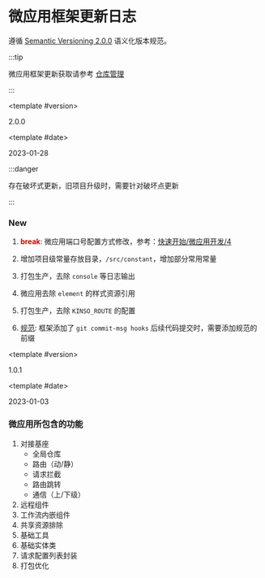 # 微应用框架更新日志

遵循 [Semantic Versioning 2.0.0](https://semver.org/lang/zh-CN/) 语义化版本规范。

:::tip

微应用框架更新获取请参考 [仓库管理](../storeMage.md)

:::

<!-- ================== 2.0.0 ================================================= -->

<update-log-block>

<template #version>

2.0.0

</template>

<template #date>

2023-01-28

</template>

:::danger

存在破坏式更新，旧项目升级时，需要针对破坏点更新

:::

<h3>New</h3>

1. <strong style="color:#cc0000;">break</strong>: 微应用端口号配置方式修改，参考：[快速开始/微应用开发/4](/micro/quickStart2.md#微应用开发)

2. 增加项目级常量存放目录，`/src/constant`，增加部分常用常量
3. 打包生产，去除 `console` 等日志输出
4. 微应用去除 `element` 的样式资源引用
5. 打包生产，去除 `KINSO_ROUTE` 的配置
6. [规范](/micro/commitMsg.md): 框架添加了 `git commit-msg hooks` 后续代码提交时，需要添加规范的前缀

</update-log-block>

<!-- ================== 1.0.1 ================================================= -->

<update-log-block>

<template #version>

1.0.1

</template>

<template #date>

2023-01-03

</template>

<h3>微应用所包含的功能</h3>

1. 对接基座
    - 全局仓库
    - 路由（动/静）
    - 请求拦截
    - 路由跳转
    - 通信（上/下级）
2. 远程组件
3. 工作流内嵌组件
4. 共享资源排除
5. 基础工具
6. 基础实体类
7. 请求配置列表封装
8. 打包优化

</update-log-block>
